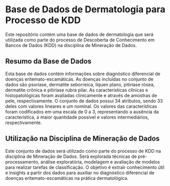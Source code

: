 # Base de Dados de Dermatologia para Processo de KDD

Este repositório contém uma base de dados de dermatologia que será utilizada como parte do processo de Descoberta de Conhecimento em Bancos de Dados (KDD) na disciplina de Mineração de Dados.

## Resumo da Base de Dados

Esta base de dados contém informações sobre diagnóstico diferencial de doenças eritemato-escamáticas. As doenças incluídas no conjunto de dados são psoríase, dermatite seborreica, líquen plano, pitiríase rósea, dermatite crônica e pitiríase rubra pilar. As características clínicas e histopatológicas foram avaliadas clinicamente e através de amostras de pele, respectivamente. O conjunto de dados possui 34 atributos, sendo 33 deles com valores lineares e um nominal. Os valores das características foram codificados em uma escala de 0 a 3, representando a ausência da característica, a maior quantidade possível e valores intermediários, respectivamente.

## Utilização na Disciplina de Mineração de Dados

Este conjunto de dados será utilizado como parte do processo de KDD na disciplina de Mineração de Dados. Será explorada técnicas de pré-processamento, análise exploratória, modelagem e avaliação de modelos para realizar tarefas de classificação. O objetivo é extrair conhecimento útil e insights a partir dos dados para auxiliar no diagnóstico diferencial de doenças eritemato-escamáticas na prática dermatológica.
